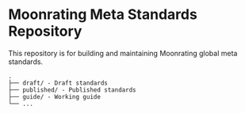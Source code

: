 # Moonrating Meta Standards Repository

This repository is for building and maintaining Moonrating global meta standards.

```text
.
├── draft/ - Draft standards
├── published/ - Published standards
├── guide/ - Working guide
└── ...
```
